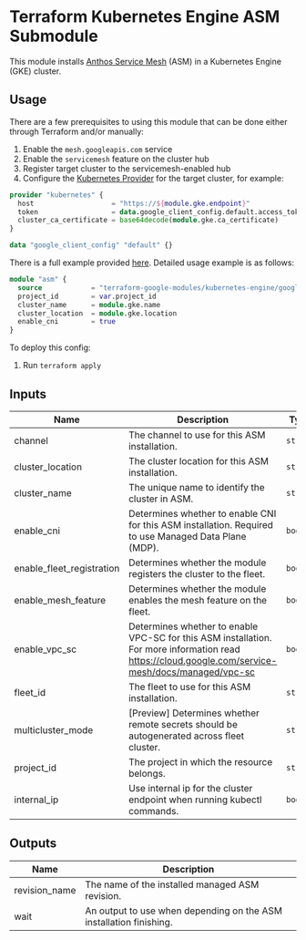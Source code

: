 # Terraform Kubernetes Engine ASM Submodule

This module installs [Anthos Service Mesh](https://cloud.google.com/service-mesh/docs) (ASM) in a Kubernetes Engine (GKE) cluster.

## Usage

There are a few prerequisites to using this module that can be done either through Terraform and/or manually:

1. Enable the `mesh.googleapis.com` service
1. Enable the `servicemesh` feature on the cluster hub
1. Register target cluster to the servicemesh-enabled hub
1. Configure the [Kubernetes Provider](https://registry.terraform.io/providers/hashicorp/kubernetes/latest/docs) for the target cluster, for example:

```tf
provider "kubernetes" {
  host                   = "https://${module.gke.endpoint}"
  token                  = data.google_client_config.default.access_token
  cluster_ca_certificate = base64decode(module.gke.ca_certificate)
}

data "google_client_config" "default" {}
```

There is a full example provided [here](../../examples/simple_zonal_with_asm). Detailed usage example is as follows:

```tf
module "asm" {
  source            = "terraform-google-modules/kubernetes-engine/google//modules/asm"
  project_id        = var.project_id
  cluster_name      = module.gke.name
  cluster_location  = module.gke.location
  enable_cni        = true
}
```

To deploy this config:

1. Run `terraform apply`

 <!-- BEGINNING OF PRE-COMMIT-TERRAFORM DOCS HOOK -->
## Inputs

| Name | Description | Type | Default | Required |
|------|-------------|------|---------|:--------:|
| channel | The channel to use for this ASM installation. | `string` | `""` | no |
| cluster\_location | The cluster location for this ASM installation. | `string` | n/a | yes |
| cluster\_name | The unique name to identify the cluster in ASM. | `string` | n/a | yes |
| enable\_cni | Determines whether to enable CNI for this ASM installation. Required to use Managed Data Plane (MDP). | `bool` | `false` | no |
| enable\_fleet\_registration | Determines whether the module registers the cluster to the fleet. | `bool` | `false` | no |
| enable\_mesh\_feature | Determines whether the module enables the mesh feature on the fleet. | `bool` | `false` | no |
| enable\_vpc\_sc | Determines whether to enable VPC-SC for this ASM installation. For more information read https://cloud.google.com/service-mesh/docs/managed/vpc-sc | `bool` | `false` | no |
| fleet\_id | The fleet to use for this ASM installation. | `string` | `""` | no |
| multicluster\_mode | [Preview] Determines whether remote secrets should be autogenerated across fleet cluster. | `string` | `"manual"` | no |
| project\_id | The project in which the resource belongs. | `string` | n/a | yes |
| internal\_ip | Use internal ip for the cluster endpoint when running kubectl commands. | `bool` | `false` | no |

## Outputs

| Name | Description |
|------|-------------|
| revision\_name | The name of the installed managed ASM revision. |
| wait | An output to use when depending on the ASM installation finishing. |

<!-- END OF PRE-COMMIT-TERRAFORM DOCS HOOK -->

